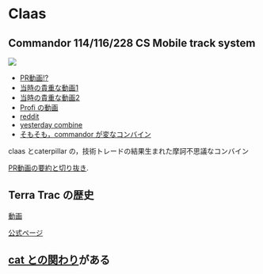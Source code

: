 # Claas 

## Commandor 114/116/228 CS Mobile track system
![](/img/claas_cs116_1989_uk.jpg)
- [PR動画!?](https://www.youtube.com/watch?v=oOO7BQskOfk)
- [当時の貴重な動画1](https://www.youtube.com/watch?v=bvHTqTpl90g)
- [当時の貴重な動画2](https://www.youtube.com/watch?v=J-DffV_MWQg)
- [Profi の動画](https://www.youtube.com/watch?v=W6my_Iv7Lok)
- [reddit ](https://www.reddit.com/r/farmingsimulator/comments/xp0tki/claas_commander_116228_cs_mts_mod_idea/)
- [yesterday combine](https://forums.yesterdaystractors.com/threads/claas-228-combine-track-machine.1764183/)
- [そもそも，commandor が変なコンバイン](https://www.youtube.com/watch?v=O46blmJ3XRU)

claas とcaterpillar の，技術トレードの結果生まれた摩訶不思議なコンバイン

[PR動画の要約と切り抜き](./116cs.md).

## Terra Trac の歴史
[動画](https://www.youtube.com/watch?v=w7uEi3Siwt0)

[公式ページ](https://www.claas.tw/products/technologies/terra-trac/expertise)

## [cat との関わり](../cat/README.md)がある
